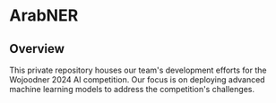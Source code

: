 # ArabNER

## Overview
This private repository houses our team's development efforts for the Wojoodner 2024 AI competition. Our focus is on deploying advanced machine learning models to address the competition's challenges.
